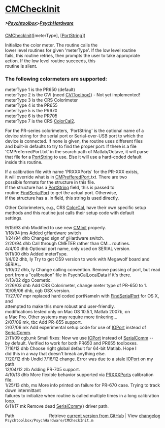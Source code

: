 # [CMCheckInit](CMCheckInit)
##### >[Psychtoolbox](Psychtoolbox)>[PsychHardware](PsychHardware)

[CMCheckInit](CMCheckInit)([meterType], [[PortString](PortString)])  
  
Initialize the color meter. The routine calls the  
lower level routines for given 'meterType'. If the low level routine  
fails, this routine retries, then prompts the user to take appropriate  
action. If the low level routine succeeds, this  
routine is silent.  
  
### The following colormeters are supported:  
  
meterType 1 is the PR650 (default)  
meterType 2 is the CVI (need [CVIToolbox)](CVIToolbox)) - Not yet implemented!  
meterType 3 is the CRS Colorimeter  
meterType 4 is the PR655  
meterType 5 is the PR670  
meterType 6 is the PR705  
meterType 7 is the CRS [ColorCal2](ColorCal2).  
  
For the PR-series colorimeters, 'PortString' is the optional name of a  
device string for the serial port or Serial-over-USB port to which the  
device is connected. If none is given, the routine uses different files  
and built-in defaults to try to find the proper port: If there is a file  
'CMPreferredPort.txt' in the search path of Matlab/Octave, it will parse  
that file for a [PortString](PortString) to use. Else it will use a hard-coded default  
inside this routine.  
  
If a calibration file with name 'PRXXXPorts' for the PR-XXX exists,  
it will override what is in [CMPrefferedPort](CMPrefferedPort).txt.  There are two  
possible formats for the structure in this file.  
  If the structure has a [PortString](PortString) field, this is passed to  
  routine [FindSerialPort](FindSerialPort) to get the actual port.  Otherwise,  
  if the structure has a .in field, this string is used directly.  
  
Other Colorimeters, e.g., CRS [ColorCal](ColorCal), have their own specific setup  
methods and this routine just calls their setup code with default  
settings.  
  
9/15/93 dhb       Modified to use new [CMInit](CMInit) properly.  
1/18/94 jms       Added gHardware switch  
1/24/94 dhb       Changed sign of gHardware switch.  
2/20/94 dhb       Call through CMETER rather than CM... routines.  
4/4/00  dhb       Optional port name, only used on SERIAL version.  
9/11/00 dhb       Added meterType.  
1/4/02  dhb, ly   Try to get OS9 version to work with Megawolf board and SERIAL.  
1/10/02 dhb, ly   Change calling convention.  Remove passing of port, but read  
                  port from a "calibration" file in [PsychCalLocalData](PsychCalLocalData) if it's there.  
4/13/02 dgp       Cosmetic.  
2/26/03 dhb       Add CRS Colorimeter, change meter type of PR-650 to 1.  
10/05/06 dhb, cgb OSX version.  
11/27/07 mpr      replaced hard coded portNameIn with [FindSerialPort](FindSerialPort) for OS X, and  
                  attempted to make this more robust and user-friendly.  
                  modifications tested only on Mac OS 10.5.1, Matlab 2007b, on  
                  a Mac Pro.  Other systems may require more tinkering...  
2/07/09  mk, tbc  Add PR-655 support.  
2/07/09  mk       Add experimental setup code for use of [IOPort](IOPort) instead of [SerialComm](SerialComm).  
2/11/09  cgb,mk   Small fixes: Now we use [IOPort](IOPort) instead of [SerialComm](SerialComm) --  
                  by default. Verified to work for both PR650 and PR655 toolboxes.  
7/16/12  dhb      Choose right global default for 64-bit Matlab.  Hope I  
                  did this in a way that doesn't break anything else.  
7/20/12  dhb      Undid 7/16/12 change.  Error was due to a stale [IOPort](IOPort) on my path  
12/04/12 zlb      Adding PR-705 support.  
4/10/13  dhb      More flexible behavior supported via [PRXXXPorts](PRXXXPorts) calibration file.  
1/25/13  dhb, ms  More info printed on failure for PR-670 case.  Trying to track down intermittant  
                  failures to initialize when routine is called multiple times in a long calibration loop.  
6/11/17  mk       Remove dead [SerialComm](SerialComm)() driver path.  




<div class="code_header" style="text-align:right;">
  <span style="float:left;">Path&nbsp;&nbsp;</span> <span class="counter">Retrieve <a href=
  "https://raw.github.com/Psychtoolbox-3/Psychtoolbox-3/beta/Psychtoolbox/PsychHardware/CMCheckInit.m">current version from GitHub</a> | View <a href=
  "https://github.com/Psychtoolbox-3/Psychtoolbox-3/commits/beta/Psychtoolbox/PsychHardware/CMCheckInit.m">changelog</a></span>
</div>
<div class="code">
  <code>Psychtoolbox/PsychHardware/CMCheckInit.m</code>
</div>

